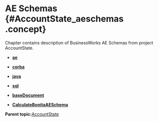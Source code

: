 # AE Schemas {#AccountState_aeschemas .concept}

Chapter contains description of BusinessWorks AE Schemas from project AccountState.

-   **[ae](../../../../../../modules/demo_Enterprise/dita/projects/AccountState/AESchemas/ae.aeschema.md)**  

-   **[corba](../../../../../../modules/demo_Enterprise/dita/projects/AccountState/AESchemas/corba.aeschema.md)**  

-   **[java](../../../../../../modules/demo_Enterprise/dita/projects/AccountState/AESchemas/java.aeschema.md)**  

-   **[sql](../../../../../../modules/demo_Enterprise/dita/projects/AccountState/AESchemas/sql.aeschema.md)**  

-   **[baseDocument](../../../../../../modules/demo_Enterprise/dita/projects/AccountState/AESchemas/ae/baseDocument.aeschema.md)**  

-   **[CalculateBonitaAESchema](../../../../../../modules/demo_Enterprise/dita/projects/AccountState/AESchemas/EMS/CalculateBonitaAESchema.aeschema.md)**  


**Parent topic:**[AccountState](../../../../../../modules/demo_Enterprise/dita/projects/AccountState/AccountState.md)

